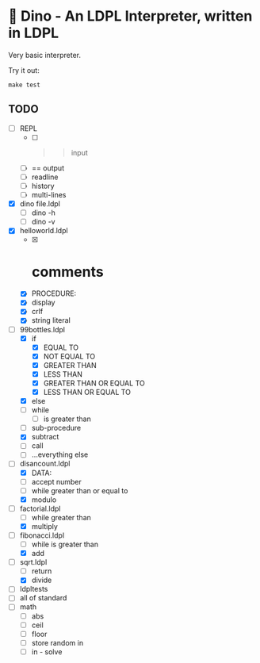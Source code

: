 # 🦕 Dino - An LDPL Interpreter, written in LDPL

Very basic interpreter.

Try it out:

    make test

## TODO

- [ ] REPL
    - [ ] >> input
    - [ ] == output
    - [ ] readline
    - [ ] history
    - [ ] multi-lines
- [x] dino file.ldpl
    - [ ] dino -h
    - [ ] dino -v
- [x] helloworld.ldpl
    - [x] # comments
    - [x] PROCEDURE:
    - [x] display
    - [x] crlf
    - [x] string literal
- [ ] 99bottles.ldpl
  - [x] if
    - [x] EQUAL TO
    - [x] NOT EQUAL TO
    - [x] GREATER THAN
    - [x] LESS THAN
    - [x] GREATER THAN OR EQUAL TO
    - [x] LESS THAN OR EQUAL TO
  - [x] else
  - [ ] while
    - [ ] is greater than
  - [ ] sub-procedure
  - [x] subtract 
  - [ ] call
  - [ ] ...everything else
- [ ] disancount.ldpl
    - [x] DATA:
    - [ ] accept number
    - [ ] while greater than or equal to 
    - [x] modulo 
- [ ] factorial.ldpl
    - [ ] while greater than
    - [x] multiply
- [ ] fibonacci.ldpl
    - [ ] while is greater than
    - [x] add 
- [ ] sqrt.ldpl
    - [ ] return
    - [x] divide 
- [ ] ldpltests
- [ ] all of standard 
- [ ] math
    - [ ] abs
    - [ ] ceil
    - [ ] floor
    - [ ] store random in
    - [ ] in - solve 
